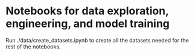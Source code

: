 # Notebooks for data exploration, engineering, and model training

Run ./data/create_datasets.ipynb to create all the datasets needed for the rest of the notebooks.
